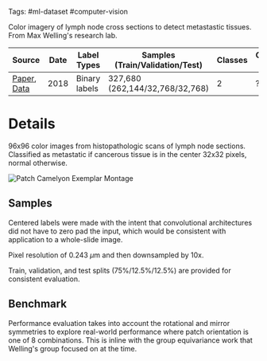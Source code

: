 Tags: #ml-dataset #computer-vision 

Color imagery of lymph node cross sections to detect metastastic tissues.  From Max Welling's research lab.

| Source | Date | Label Types | Samples (Train/Validation/Test) | Classes | Commercial Use? |
| --- | --- | --- | --- | --- | --- |
| [Paper](https://arxiv.org/abs/1806.03962), [Data](https://github.com/basveeling/pcam) | 2018 | Binary labels | 327,680 (262,144/32,768/32,768) | 2 | ? |

# Details
96x96 color images from histopathologic scans of lymph node sections.  Classified as metastatic if cancerous tissue is in the center 32x32 pixels, normal otherwise.

![Patch Camelyon Exemplar Montage](https://storage.googleapis.com/tfds-data/visualization/fig/patch_camelyon-2.0.0.png)

## Samples
Centered labels were made with the intent that convolutional architectures did not have to zero pad the input, which would be consistent with application to a whole-slide image.

Pixel resolution of 0.243 $\mu$m and then downsampled by 10x.

Train, validation, and test splits (75%/12.5%/12.5%) are provided for consistent evaluation.

## Benchmark
Performance evaluation takes into account the rotational and mirror symmetries to explore real-world performance where patch orientation is one of 8 combinations.  This is inline with the group equivariance work that Welling's group focused on at the time.